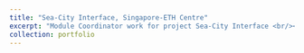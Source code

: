 ```yaml
---
title: "Sea-City Interface, Singapore-ETH Centre"
excerpt: "Module Coordinator work for project Sea-City Interface <br/><img src='/images/SCI LOGO.jpg'>"
collection: portfolio
---
```

